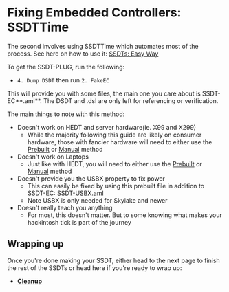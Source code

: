 # Fixing Embedded Controllers: SSDTTime

The second involves using SSDTTime which automates most of the process. See here on how to use it: [SSDTs: Easy Way](/ssdt-methods/ssdt-easy.md)

To get the SSDT-PLUG, run the following:

* `4. Dump DSDT` then run `2. FakeEC`

This will provide you with some files, the main one you care about is SSDT-EC**.aml**. The DSDT and .dsl are only left for referencing or verification.

The main things to note with this method:

* Doesn't work on HEDT and server hardware(ie. X99 and X299)
  * While the majority following this guide are likely on consumer hardware, those with fancier hardware will need to either use the [Prebuilt](#prebuilts) or [Manual](#manual) method
* Doesn't work on Laptops
  * Just like with HEDT, you will need to either use the [Prebuilt](#prebuilts) or [Manual](#manual) method
* Doesn't provide you the USBX property to fix power
  * This can easily be fixed by using this prebuilt file in addition to SSDT-EC: [SSDT-USBX.aml](https://github.com/dortania/OpenCore-Post-Install/blob/master/extra-files/SSDT-USBX.aml)
  * Note USBX is only needed for Skylake and newer
* Doesn't really teach you anything
  * For most, this doesn't matter. But to some knowing what makes your hackintosh tick is part of the journey

## Wrapping up

Once you're done making your SSDT, either head to the next page to finish the rest of the SSDTs or head here if you're ready to wrap up:

* [**Cleanup**](/cleanup.md)
